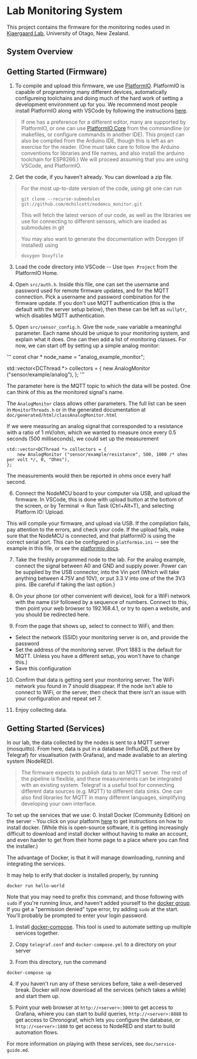 # Lab Monitoring System

This project contains the firmware for the monitoring nodes used in [Kjaergaard Lab](http://physics.otago.ac.nz/research/kjaergaardlab/), University of Otago, New Zealand.

## System Overview


## Getting Started (Firmware)
1. To compile and upload this firmware, we use [PlatformIO](https://platformio.org/). PlatformIO is capable of programming many different devices, automatically configureing toolchains and doing much of the hard work of setting a development environment up for you. We recommend most people install PlatformIO along with VSCode by following the instructions [here](https://platformio.org/install/ide?install=vscode).

  > If one has a preference for a different editor, many are supported by PlatformIO, or one can use [PlatformIO Core](https://docs.platformio.org/en/latest/core.html) from the commandline (or makefiles, or configure commands in another IDE). This project can also be compiled from the Arduino IDE, though this is left as an exercise for the reader. (One must take care to follow the Arduino conventions for libraries and file names, and also install the arduino toolchain for ESP8266.) We will proceed assuming that you are using VSCode, and PlatformIO.

2. Get the code, if you haven't already. You can download a zip file.

  > For the most up-to-date version of the code, using git one can run
  > ```
  > git clone --recurse-submodules git://github.com/mchilcott/nodemcu_monitor.git
  > ```
  > This will fetch the latest verson of our code, as well as the libraries we use for connecting to different sensors, which are loaded as submodules in git 
  >
  > You may also want to generate the documentation with Doxygen (if installed) using
  > ```
  > doxygen Doxyfile
  > ```

3. Load the code directory into VSCode -- Use `Open Project` from the PlatformIO Home.

4. Open `src/auth.h`. Inside this file, one can set the username and password used for remote firmware updates, and for the MQTT connection. Pick a username and password combination for the firmware update. If you don't use MQTT authentication (this is the default with the server setup below), then these can be left as `nullptr`, which disables MQTT authentication.

5. Open `src/sensor_config.h`. Give the `node_name` variable a meaningful parameter. Each name should be unique to your monitoring system, and explain what it does. One can then add a list of monitoring classes. For now, we can start off by setting up a simple analog monitor:

'''
const char * node_name = "analog_example_monitor";

std::vector<DCThread *> collectors = {
    new AnalogMonitor ("sensor/example/analog"),
};
'''

The parameter here is the MQTT topic to which the data will be posted. One can think of this as the monitored signal's name.

The `AnalogMonitor` class allows other parameters. The full list can be seen in `MonitorThreads.h` or in the generated documentation at `doc/generated/html/classAnalogMonitor.html`

If we were measuring an analog signal that corresponded to a resistance with a ratio of 1 mV/ohm, which we wanted to measure once every 0.5 seconds (500 milliseconds), we could set up the measurement
```
std::vector<DCThread *> collectors = {
    new AnalogMonitor ("sensor/example/resistance", 500, 1000 /* ohms per volt */, 0, "Ohms"),
};
```

The measurements would then be reported in ohms once every half second.

6. Connect the NodeMCU board to your computer via USB, and upload the firmware. In VSCode, this is done with upload button at the bottom of the screen, or by Terminal -> Run Task (Ctrl+Alt+T), and selecting Platform IO: Upload.

This will compile your firmware, and upload via USB. If the compilation fails, pay attention to the errors, and check your code. If the upload fails, make sure that the NodeMCU is connected, and that platformIO is using the correct serial port. This can be configured in `platformio.ini` -- see the example in this file, or see the [platformio docs](https://docs.platformio.org/en/latest/projectconf/section_env_upload.html).

7. Take the freshly programmed node to the lab. For the analog example, connect the signal between A0 and GND and supply power. Power can be supplied by the USB connector, into the Vin port (Which will take anything between 4.75V and 10V), or put 3.3 V into one of the the 3V3 pins. (Be careful if taking the last option.)

8. On your phone (or other convenient wifi device), look for a WiFi network with the name `ESP` followed by a sequence of numbers. Connect to this, then point your web browser to 192.168.4.1, or try to open a website, and you should be redirected here.

9. From the page that shows up, select to connect to WiFi, and then:
  - Select the network (SSID) your monitoring server is on, and provide the password
  - Set the address of the monitoring server. (Port 1883 is the default for MQTT. Unless you have a different setup, you won't have to change this.)
  - Save this configuration

10. Confirm that data is getting sent your monitoring server. The WiFi network you found in 7 should disappear. If the node isn't able to connect to WiFi, or the server, then check that there isn't an issue with your configuration and repeat set 7.

11. Enjoy collecting data.


## Getting Started (Services)
In our lab, the data collected by the nodes is sent to a MQTT server (mosquitto). From here, data is put in a database (InfluxDB, put there by Telegraf) for visualisation (with Grafana), and made available to an alerting system (NodeRED).

> The firmware expects to publish data to an MQTT server. The rest of the pipeline is flexible, and these measurements can be integrated with an existing system. Telegraf is a useful tool for connecting different data sources (e.g. MQTT) to different data sinks. One can also find libraries for MQTT in many different languages, simplifying developing your own interface.

To set up the services that we use:
0. Install Docker (Community Edition) on the server - You click on your platform [here](https://docs.docker.com/install/#supported-platforms) to get instructions on how to install docker. (While this is open-source software, it is getting increasingly difficult to download and install docker without having to make an account, and even harder to get from their home page to a place where you can find the installer.)

The advantage of Docker, is that it will manage downloading, running and integrating the services.

It may help to erify that docker is installed properly, by running
```
docker run hello-world
```

Note that you may need to prefix this command, and those following with `sudo` if you're running linux, and haven't added yourself to the [docker group](https://docs.docker.com/install/linux/linux-postinstall/#manage-docker-as-a-non-root-user). If you get a "permission denied" type error, try adding `sudo` at the start. You'll probably be prompted to enter your login password. 

1. Install [docker-compose](https://docs.docker.com/compose/install/). This tool is used to automate setting up multiple services together.

2. Copy `telegraf.conf` and `docker-compose.yml` to a directory on your server

3. From this directory, run the command
```
docker-compose up
```

4. If you haven't run any of these services before, take a well-deserved break. Docker will now download all the services (which takes a while) and start them up.

5. Point your web browser at `http://<server>:3000` to get access to Grafana, whiere you can start to build queries, `http://<server>:8888` to get access to Chronograf, which lets you configure the database,
or `http://<server>:1880` to get access to NodeRED and start to build automation flows.

For more information on playing with these services, see `doc/service-guide.md`.